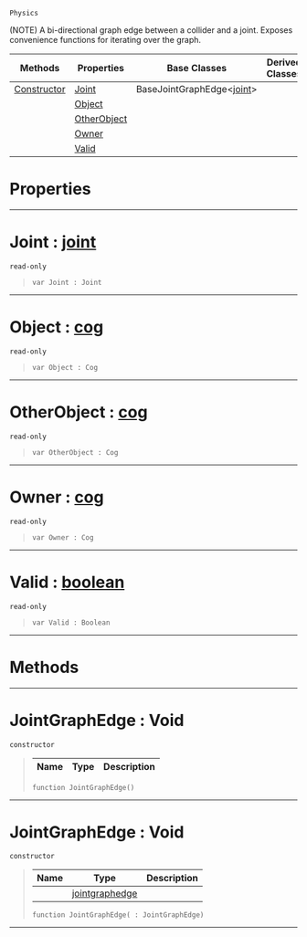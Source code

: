  `Physics`

(NOTE) A bi-directional graph edge between a collider and a joint. Exposes convenience functions for iterating over the graph.

|Methods|Properties|Base Classes|Derived Classes|
|---|---|---|---|
|[ Constructor](https://github.com/zeroengineteam/ZeroDocs/code_reference/class_reference/jointgraphedge.markdown#jointgraphedge-void)|[ Joint](https://github.com/zeroengineteam/ZeroDocs/code_reference/class_reference/jointgraphedge.markdown#joint-zero-engine-docume)|BaseJointGraphEdge<[joint](https://github.com/zeroengineteam/ZeroDocs/code_reference/class_reference/joint.markdown)>| |
| |[ Object](https://github.com/zeroengineteam/ZeroDocs/code_reference/class_reference/jointgraphedge.markdown#object-zero-engine-docum)| | |
| |[ OtherObject](https://github.com/zeroengineteam/ZeroDocs/code_reference/class_reference/jointgraphedge.markdown#otherobject-zero-engine)| | |
| |[ Owner](https://github.com/zeroengineteam/ZeroDocs/code_reference/class_reference/jointgraphedge.markdown#owner-zero-engine-docume)| | |
| |[ Valid](https://github.com/zeroengineteam/ZeroDocs/code_reference/class_reference/jointgraphedge.markdown#valid-zero-engine-docume)| | |


 #  Properties


---  
 #  Joint : [joint](https://github.com/zeroengineteam/ZeroDocs/code_reference/class_reference/joint.markdown)

 `read-only`

> 
> ``` lang=cpp, name=Zilch
> var Joint : Joint


---  
 #  Object : [cog](https://github.com/zeroengineteam/ZeroDocs/code_reference/class_reference/cog.markdown)

 `read-only`

> 
> ``` lang=cpp, name=Zilch
> var Object : Cog


---  
 #  OtherObject : [cog](https://github.com/zeroengineteam/ZeroDocs/code_reference/class_reference/cog.markdown)

 `read-only`

> 
> ``` lang=cpp, name=Zilch
> var OtherObject : Cog


---  
 #  Owner : [cog](https://github.com/zeroengineteam/ZeroDocs/code_reference/class_reference/cog.markdown)

 `read-only`

> 
> ``` lang=cpp, name=Zilch
> var Owner : Cog


---  
 #  Valid : [boolean](https://github.com/zeroengineteam/ZeroDocs/code_reference/zilch_base_types/boolean.markdown)

 `read-only`

> 
> ``` lang=cpp, name=Zilch
> var Valid : Boolean


---  
 #  Methods


---  
 #  JointGraphEdge : Void

 `constructor`

> 
> |Name|Type|Description|
> |---|---|---|
> ``` lang=cpp, name=Zilch
> function JointGraphEdge()
> ``` 


---  
 #  JointGraphEdge : Void

 `constructor`

> 
> |Name|Type|Description|
> |---|---|---|
> ||[jointgraphedge](https://github.com/zeroengineteam/ZeroDocs/code_reference/class_reference/jointgraphedge.markdown)| |
> ``` lang=cpp, name=Zilch
> function JointGraphEdge( : JointGraphEdge)
> ``` 


---  
 

 